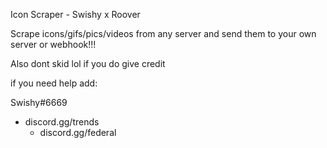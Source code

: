 Icon Scraper - Swishy x Roover

Scrape icons/gifs/pics/videos from any server and send them to your own server or webhook!!!

Also dont skid lol if you do give credit 

if you need help add:

Swishy#6669
 - discord.gg/trends
    - discord.gg/federal
